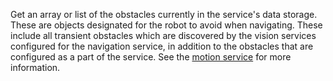 Get an array or list of the obstacles currently in the service's data storage.
These are objects designated for the robot to avoid when navigating.
These include all transient obstacles which are discovered by the vision services configured for the navigation service, in addition to the obstacles that are configured as a part of the service.
See the [motion service](/operate/reference/services/motion/) for more information.
